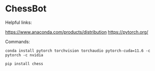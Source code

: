 # ChessBot


Helpful links:

https://www.anaconda.com/products/distribution
https://pytorch.org/


Commands:

```
conda install pytorch torchvision torchaudio pytorch-cuda=11.6 -c pytorch -c nvidia

pip install chess
```
